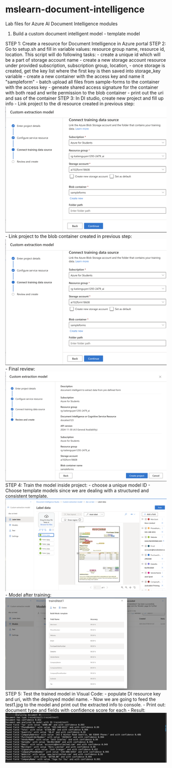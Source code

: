 # mslearn-document-intelligence
Lab files for Azure AI Document Intelligence modules

1. Build a custom document intelligent model - template model

STEP 1: Create a resource for Document Intelligence in Azure portal
STEP 2: Go to setup.sh and fill in variable values: resource group name, resource id, location. This script will do following tasks:
    - create a unique id which will be a part of storage account name
    - create a new storage account resource under provided subscription, subscription group, location, 
    - once storage is created, get the key list where the first key is then saved into storage_key variable
    - create a new container with the access key and name it "sampleform"
    - batch upload all files from sample-forms to the container with the access key
    - geneate shared access signature for the container with both read and write permission to the blob container
    - print out the uri and sas of the container
STEP 3: In DI studio, create new project and fill up info
    - Link project to the di resource created in previous step: 
    ![alt text](di1.png)
    - Link project to the blob container created in previous step:
    ![alt text](di2.png)
    - Final review: 
    ![alt text](di3.png)
STEP 4: Train the model inside project:
    - choose a unique model ID
    - Choose template models since we are dealing with a structured and consistent template. 
    ![alt text](di4.png)
    - Model after training:
    ![alt text](di5.png)
STEP 5: Test the trained model in Visual Code: 
    - populate DI resource key and uri, with the deployed model name. 
    - Now we are going to feed the test1.jpg to the model and print out the extracted info to console.
    - Print out: document type and fields with confidence score for each 
    - Result: 
    ![alt text](di6.png)

